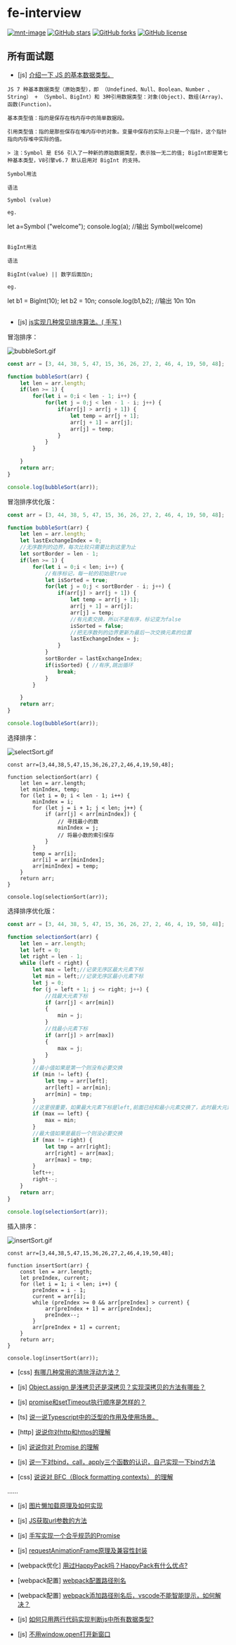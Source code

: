 # fe-interview

[![mnt-image](https://img.shields.io/maintenance/yes/2020.svg)](../../commits/master)
[![GitHub stars](https://img.shields.io/github/stars/daily-interview/fe-interview.svg)](https://github.com/daily-interview/fe-interview/stargazers)
[![GitHub forks](https://img.shields.io/github/forks/daily-interview/fe-interview.svg)](https://github.com/daily-interview/fe-interview/network)
[![GitHub license](https://img.shields.io/badge/license-MIT-blue.svg)](https://github.com/daily-interview/fe-interview/blob/master/LICENSE)

## 所有面试题

- [js] [介绍一下 JS 的基本数据类型。](https://github.com/daily-interview/fe-interview/issues/1)

```
JS 7 种基本数据类型（原始类型），即 （Undefined、Null、Boolean、Number 、String） + （Symbol、BigInt）和 3种引用数据类型：对象(Object)、数组(Array)、函数(Function)。
 
基本类型值：指的是保存在栈内存中的简单数据段。

引用类型值：指的是那些保存在堆内存中的对象。变量中保存的实际上只是一个指针，这个指针指向内存堆中实际的值。

> 注：Symbol 是 ES6 引入了一种新的原始数据类型，表示独一无二的值; BigInt即是第七种基本类型，V8引擎v6.7 默认启用对 BigInt 的支持。

Symbol用法 

语法  

Symbol (value)

eg.

```
let a=Symbol ("welcome");
console.log(a); //输出 Symbol(welcome)
```

BigInt用法  

语法  

BigInt(value) || 数字后面加n;

eg.

```
let b1 = BigInt(10);
let b2 = 10n;
console.log(b1,b2); //输出 10n 10n
```
```

- [js] [js实现几种常见排序算法。( 手写 )](https://github.com/daily-interview/fe-interview/issues/2)


冒泡排序：

![bubbleSort.gif](https://upload-images.jianshu.io/upload_images/3100736-d38281a90f05aff1.gif?imageMogr2/auto-orient/strip)

```javascript
const arr = [3, 44, 38, 5, 47, 15, 36, 26, 27, 2, 46, 4, 19, 50, 48];

function bubbleSort(arr) {
    let len = arr.length;
    if(len >= 1) {
        for(let i = 0;i < len - 1; i++) {
            for(let j = 0;j < len - 1 - i; j++) {
                if(arr[j] > arr[j + 1]) {
                    let temp = arr[j + 1];
                    arr[j + 1] = arr[j];
                    arr[j] = temp;
                }
            }
        }

    }
    return arr;
}

console.log(bubbleSort(arr));
```

冒泡排序优化版： 

```javascript
const arr = [3, 44, 38, 5, 47, 15, 36, 26, 27, 2, 46, 4, 19, 50, 48];

function bubbleSort(arr) {
    let len = arr.length;
    let lastExchangeIndex = 0;
    //无序数列的边界，每次比较只需要比到这里为止
    let sortBorder = len - 1;
    if(len >= 1) {
        for(let i = 0;i < len; i++) {
            //有序标记，每一轮的初始是true
            let isSorted = true;
            for(let j = 0;j < sortBorder - i; j++) {
                if(arr[j] > arr[j + 1]) {
                    let temp = arr[j + 1];
                    arr[j + 1] = arr[j];
                    arr[j] = temp;
                    //有元素交换，所以不是有序，标记变为false
                    isSorted = false;
                    //把无序数列的边界更新为最后一次交换元素的位置
                    lastExchangeIndex = j;
                }
            }
            sortBorder = lastExchangeIndex;
            if(isSorted) { //有序,跳出循环
                break;
            }
        }

    }
    return arr;
}

console.log(bubbleSort(arr));
```

选择排序：

![selectSort.gif](https://upload-images.jianshu.io/upload_images/3100736-6bb5d8693bc99a16.gif?imageMogr2/auto-orient/strip)

```javacript
const arr=[3,44,38,5,47,15,36,26,27,2,46,4,19,50,48];

function selectionSort(arr) { 
    let len = arr.length;
    let minIndex, temp;
    for (let i = 0; i < len - 1; i++) {
        minIndex = i;
        for (let j = i + 1; j < len; j++) {
            if (arr[j] < arr[minIndex]) { 
                // 寻找最小的数
                minIndex = j; 
                // 将最小数的索引保存
            }
        }
        temp = arr[i]; 
        arr[i] = arr[minIndex];
        arr[minIndex] = temp; 
    } 
    return arr;
}

console.log(selectionSort(arr));
```

选择排序优化版：

```javascript
const arr = [3, 44, 38, 5, 47, 15, 36, 26, 27, 2, 46, 4, 19, 50, 48];

function selectionSort(arr) { 
    let len = arr.length;
    let left = 0;
    let right = len - 1;
    while (left < right) {
        let max = left;//记录无序区最大元素下标
        let min = left;//记录无序区最小元素下标
        let j = 0;
        for (j = left + 1; j <= right; j++) {
            //找最大元素下标
            if (arr[j] < arr[min])
            {
                min = j;
            }
            //找最小元素下标
            if (arr[j] > arr[max])
            {
                max = j;
            }
        }
        //最小值如果是第一个则没有必要交换
        if (min != left) {
            let tmp = arr[left];
            arr[left] = arr[min];
            arr[min] = tmp;
        }
        //这里很重要，如果最大元素下标是left,前面已经和最小元素交换了，此时最大元素下标应该是min
        if (max == left) {
            max = min;
        }
        //最大值如果是最后一个则没必要交换
        if (max != right) {
            let tmp = arr[right];
            arr[right] = arr[max];
            arr[max] = tmp;
        }
        left++;
        right--;
    }
	return arr;
}

console.log(selectionSort(arr));
```

插入排序：

![insertSort.gif](https://upload-images.jianshu.io/upload_images/3100736-551606266d9282a5.gif)

```javacript
const arr=[3,44,38,5,47,15,36,26,27,2,46,4,19,50,48];

function insertSort(arr) {
    const len = arr.length;
    let preIndex, current;
    for (let i = 1; i < len; i++) {
        preIndex = i - 1;
        current = arr[i];
        while (preIndex >= 0 && arr[preIndex] > current) {
            arr[preIndex + 1] = arr[preIndex];
            preIndex--;
        }
        arr[preIndex + 1] = current;
    }
    return arr;
}

console.log(insertSort(arr));
```

- [css] [有哪几种常用的清除浮动方法？](https://github.com/daily-interview/fe-interview/issues/3)

- [js] [Object.assign 是浅拷贝还是深拷贝？实现深拷贝的方法有哪些？](https://github.com/daily-interview/fe-interview/issues/4)

- [js] [promise和setTimeout执行顺序是怎样的？](https://github.com/daily-interview/fe-interview/issues/5)

- [ts] [说一说Typescript中的泛型的作用及使用场景。](https://github.com/daily-interview/fe-interview/issues/6)

- [http] [说说你对http和https的理解](https://github.com/daily-interview/fe-interview/issues/7)

- [js] [说说你对 Promise 的理解](https://github.com/daily-interview/fe-interview/issues/8)

- [js] [说一下对bind，call，apply三个函数的认识，自己实现一下bind方法](https://github.com/daily-interview/fe-interview/issues/9)

- [css] [说说对 BFC（Block formatting contexts） 的理解](https://github.com/daily-interview/fe-interview/issues/10)

......

- [js] [图片懒加载原理及如何实现](https://github.com/daily-interview/fe-interview/issues/51)

- [js] [JS获取url参数的方法](https://github.com/daily-interview/fe-interview/issues/52)

- [js] [手写实现一个合乎规范的Promise](https://github.com/daily-interview/fe-interview/issues/53)

- [js] [requestAnimationFrame原理及兼容性封装](https://github.com/daily-interview/fe-interview/issues/54)

- [webpack优化] [用过HappyPack吗？HappyPack有什么优点?](https://github.com/daily-interview/fe-interview/issues/55)

- [webpack配置] [webpack配置路径别名](https://github.com/daily-interview/fe-interview/issues/57)

- [webpack配置] [webpack添加路径别名后，vscode不能智能提示，如何解决？](https://github.com/daily-interview/fe-interview/issues/58)

- [js] [如何只用两行代码实现判断js中所有数据类型?](https://github.com/daily-interview/fe-interview/issues/59)

- [js] [不用window.open打开新窗口](https://github.com/daily-interview/fe-interview/issues/60)